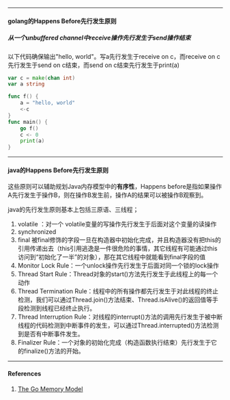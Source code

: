 



----

#### golang的Happens Before先行发生原则



##### 从一个unbuffered channel中receive操作先行发生于send操作结束

以下代码确保输出"hello, world"。写a先行发生于receive on c，而receive on c先行发生于send on c结束，而send on c结束先行发生于print(a)

```go
var c = make(chan int)
var a string

func f() {
	a = "hello, world"
	<-c
}
func main() {
	go f()
	c <- 0
	print(a)
}
```



---

#### java的Happens Before先行发生原则

这些原则可以辅助规划Java内存模型中的**有序性**，Happens before是指如果操作A先行发生于操作B，则在操作B发生前，操作A的结果可以被操作B观察到。

java的先行发生原则基本上包括三原语、三线程；

1. volatile ：对一个 volatile变量的写操作先行发生于后面对这个变量的读操作
2. synchronized
3. final 被final修饰的字段一旦在构造器中初始化完成，并且构造器没有把this的引用传递出去（this引用逃逸是一件很危险的事情，其它线程有可能通过this访问到“初始化了一半”的对象），那在其它线程中就能看到final字段的值
4. Monitor Lock Rule：一个unlock操作先行发生于后面对同一个锁的lock操作
5. Thread Start Rule：Thread对象的start()方法先行发生于此线程上的每一个动作
6. Thread Termination Rule：线程中的所有操作都先行发生于对此线程的终止检测，我们可以通过Thread.join()方法结束、Thread.isAlive()的返回值等手段检测到线程已经终止执行。
7. Thread Interruption Rule：对线程的interrupt()方法的调用先行发生于被中断线程的代码检测到中断事件的发生，可以通过Thread.interrupted()方法检测到是否有中断事件发生。
8. Finalizer Rule：一个对象的初始化完成（构造函数执行结束）先行发生于它的finalize()方法的开始。



-----

#### References

1. [The Go Memory Model](https://golang.org/ref/mem)